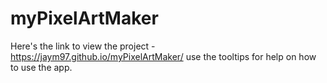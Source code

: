 # myPixelArtMaker

Here's the link to view the project - https://jaym97.github.io/myPixelArtMaker/
use the tooltips for help on how to use the app.
